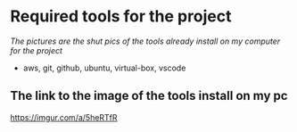 # Required tools for the project

<em>The pictures are the shut pics of the tools already install on my computer for the project</em>
- aws, git, github, ubuntu, virtual-box, vscode
## The link to the image of the tools install on my pc
https://imgur.com/a/5heRTfR



